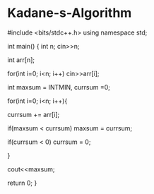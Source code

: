 # Kadane-s-Algorithm
#include <bits/stdc++.h>
using namespace std;

int main()
{
  int n;
  cin>>n;

  int arr[n];

  for(int i=0; i<n; i++)
    cin>>arr[i];

  int maxsum = INTMIN, currsum =0;

  for(int i=0; i<n; i++){

   currsum += arr[i];

   if(maxsum < currsum)
     maxsum = currsum;

   if(currsum < 0)
     currsum = 0;

  }

  cout<<maxsum;

  return 0;
}
